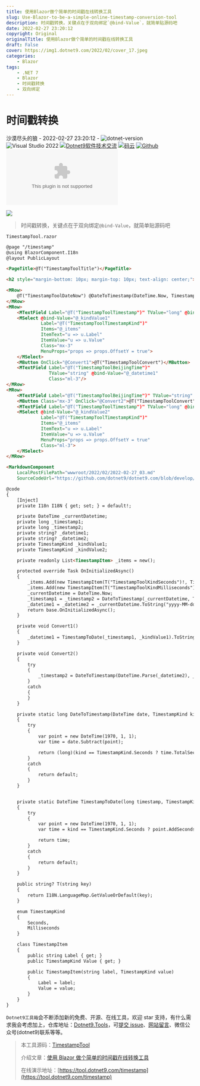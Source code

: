 ```yaml
---
title: 使用Blazor做个简单的时间戳在线转换工具
slug: Use-Blazor-to-be-a-simple-online-timestamp-conversion-tool
description: 时间戳转换，关键点在于双向绑定`@bind-Value`，就简单贴源码吧
date: 2022-02-27 23:20:12
copyright: Original
originalTitle: 使用Blazor做个简单的时间戳在线转换工具
draft: False
cover: https://img1.dotnet9.com/2022/02/cover_17.jpeg
categories: 
    - Blazor
tags: 
    - .NET 7
    - Blazor
    - 时间戳转换
    - 双向绑定
---
```


# 时间戳转换

沙漠尽头的狼 - 2022-02-27 23:20:12 - ![dotnet-version](https://img.shields.io/badge/.NET%207.0-blue) ![Visual Studio 2022](https://img.shields.io/badge/Visual%20Studio%20-2022-blueviolet) <a target="_blank" href="https://qm.qq.com/cgi-bin/qm/qr?k=iL6egdGSGCMPezcUyzMPEcs9qsllgwr-&jump_from=webapi"><img border="0" src="//pub.idqqimg.com/wpa/images/group.png" alt="Dotnet9软件技术交流" title="Dotnet9软件技术交流"></a> [![码云](https://img.shields.io/badge/Gitee-%E7%A0%81%E4%BA%91-orange)](https://gitee.com/dotnet9/dotnet9.com.git) [![Github](https://img.shields.io/badge/%20-github-%2324292e)](https://github.com/dotnet9/dotnet9.com) [![Github stars](https://img.shields.io/github/stars/dotnet9/dotnet9.com)](https://github.com/dotnet9/dotnet9.com)

![](https://img1.dotnet9.com/2022/02/1701.jpg)

> 时间戳转换，关键点在于双向绑定`@bind-Value`，就简单贴源码吧

`TimestampTool.razor`

```html
@page "/timestamp"
@using BlazorComponent.I18n
@layout PublicLayout

<PageTitle>@T("TimestampToolTitle")</PageTitle>

<h2 style="margin-bottom: 10px; margin-top: 10px; text-align: center;">@T("TimestampToolDesc")</h2>

<MRow>
    @T("TimestampToolDateNow") @DateToTimestamp(DateTime.Now, TimestampKind.Seconds)
</MRow>
<MRow>
    <MTextField Label="@T("TimestampToolTimestamp")" TValue="long" @bind-Value="@_timestamp1"/>
    <MSelect @bind-Value="@_kindValue1"
             Label="@T("TimestampToolTimestampKind")"
             Items="@_items"
             ItemText="u => u.Label"
             ItemValue="u => u.Value"
             Class="mx-3"
             MenuProps="props => props.OffsetY = true">
    </MSelect>
    <MButton OnClick="@Convert1">@T("TimestampToolConvert")</MButton>
    <MTextField Label="@T("TimestampToolBeijingTime")"
                TValue="string" @bind-Value="@_datetime1"
                Class="ml-3"/>
</MRow>
<MRow>
    <MTextField Label="@T("TimestampToolBeijingTime")" TValue="string" @bind-Value="@_datetime2"/>
    <MButton Class="mx-3" OnClick="@Convert2">@T("TimestampToolConvert")</MButton>
    <MTextField Label="@T("TimestampToolTimestamp")" TValue="long" @bind-Value="@_timestamp2"/>
    <MSelect @bind-Value="@_kindValue2"
             Label="@T("TimestampToolTimestampKind")"
             Items="@_items"
             ItemText="u => u.Label"
             ItemValue="u => u.Value"
             MenuProps="props => props.OffsetY = true"
             Class="ml-3">
    </MSelect>
</MRow>

<MarkdownComponent
    LocalPostFilePath="wwwroot/2022/02/2022-02-27_03.md"
    SourceCodeUrl="https://github.com/dotnet9/dotnet9.com/blob/develop/src/Dotnet9.Tools.Web/Pages/Public/TimeTools/TimestampTool.razor"/>

@code
{
    [Inject]
    private I18n I18N { get; set; } = default!;

    private DateTime _currentDatetime;
    private long _timestamp1;
    private long _timestamp2;
    private string? _datetime1;
    private string? _datetime2;
    private TimestampKind _kindValue1;
    private TimestampKind _kindValue2;

    private readonly List<TimestampItem> _items = new();

    protected override Task OnInitializedAsync()
    {
        _items.Add(new TimestampItem(T("TimestampToolKindSeconds")!, TimestampKind.Seconds));
        _items.Add(new TimestampItem(T("TimestampToolKindMilliseconds")!, TimestampKind.Milliseconds));
        _currentDatetime = DateTime.Now;
        _timestamp1 = _timestamp2 = DateToTimestamp(_currentDatetime, TimestampKind.Seconds);
        _datetime1 = _datetime2 = _currentDatetime.ToString("yyyy-MM-dd HH:mm:ss");
        return base.OnInitializedAsync();
    }

    private void Convert1()
    {
        _datetime1 = TimestampToDate(_timestamp1, _kindValue1).ToString(_kindValue1 == TimestampKind.Seconds ? "yyyy-MM-dd HH:mm:ss" : "yyyy-MM-dd HH:mm:ss.fff");
    }

    private void Convert2()
    {
        try
        {
            _timestamp2 = DateToTimestamp(DateTime.Parse(_datetime2), _kindValue2);
        }
        catch
        {
        }
    }

    private static long DateToTimestamp(DateTime date, TimestampKind kind)
    {
        try
        {
            var point = new DateTime(1970, 1, 1);
            var time = date.Subtract(point);

            return (long)(kind == TimestampKind.Seconds ? time.TotalSeconds : time.TotalMilliseconds);
        }
        catch
        {
            return default;
        }
    }


    private static DateTime TimestampToDate(long timestamp, TimestampKind kind)
    {
        try
        {
            var point = new DateTime(1970, 1, 1);
            var time = kind == TimestampKind.Seconds ? point.AddSeconds(timestamp) : point.AddMilliseconds(timestamp);

            return time;
        }
        catch
        {
            return default;
        }
    }

    public string? T(string key)
    {
        return I18N.LanguageMap.GetValueOrDefault(key);
    }

    enum TimestampKind
    {
        Seconds,
        Milliseconds
    }

    class TimestampItem
    {
        public string Label { get; }
        public TimestampKind Value { get; }

        public TimestampItem(string label, TimestampKind value)
        {
            Label = label;
            Value = value;
        }
    }
}
```

`Dotnet9工具箱`会不断添加新的免费、开源、在线工具，欢迎 star 支持，有什么需求我会考虑加上，仓库地址：[Dotnet9.Tools](https://github.com/dotnet9/dotnet9.com)，可[提交 issue](https://github.com/dotnet9/dotnet9.com/issues/new)、[网站留言](https://dotnet9.com)、微信公众号(dotnet9)联系等等。

> 本工具源码：[TimestampTool](https://github.com/dotnet9/dotnet9.com/blob/develop/src/Dotnet9.Tools.Web/Pages/Public/TimeTools/TimestampTool.razor)
>
> 介绍文章：[使用 Blazor 做个简单的时间戳在线转换工具](https://dotnet9.com/?p=1801)
>
> 在线演示地址：[https://tool.dotnet9.com/timestamp](https://tool.dotnet9.com/timestamp)
